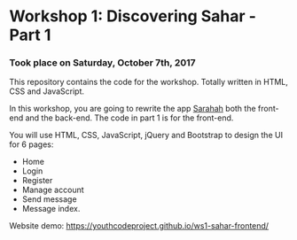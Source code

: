 # Workshop 1: Discovering Sahar - Part 1
### Took place on Saturday, October 7th, 2017

This repository contains the code for the workshop. Totally written in HTML, CSS and JavaScript.

In this workshop, you are going to rewrite the app [Sarahah](https://sarahah.com) both the front-end and the back-end. The code in part 1 is for the front-end.

You will use HTML, CSS, JavaScript, jQuery and Bootstrap to design the UI for 6 pages: 
- Home
- Login
- Register
- Manage account
- Send message
- Message index.

Website demo: https://youthcodeproject.github.io/ws1-sahar-frontend/

